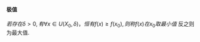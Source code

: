 #### 极值

$若存在 \delta>0,有\forall x \in U(X_{0},\delta)，恒有f(x)\geq f(x_{0}),则称f(x)在x_{0}取最小值$
反之则为最大值.
